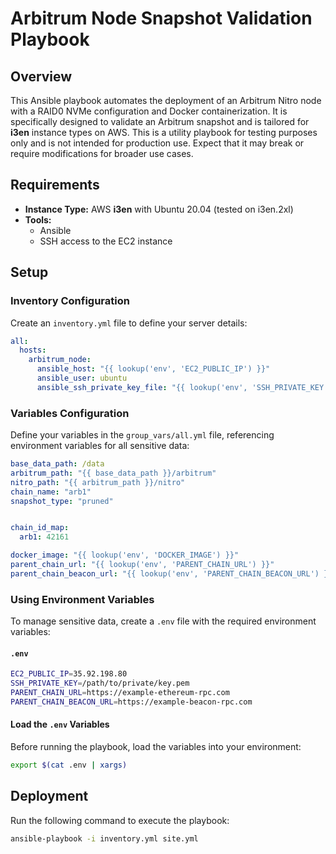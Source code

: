 # Arbitrum Node Snapshot Validation Playbook

## Overview

This Ansible playbook automates the deployment of an Arbitrum Nitro node with a RAID0 NVMe configuration and Docker containerization. It is specifically designed to validate an Arbitrum snapshot and is tailored for **i3en** instance types on AWS. This is a utility playbook for testing purposes only and is not intended for production use. Expect that it may break or require modifications for broader use cases.

## Requirements

- **Instance Type:** AWS **i3en** with Ubuntu 20.04 (tested on i3en.2xl)
- **Tools:**
  - Ansible
  - SSH access to the EC2 instance

## Setup

### Inventory Configuration

Create an `inventory.yml` file to define your server details:

```yaml
all:
  hosts:
    arbitrum_node:
      ansible_host: "{{ lookup('env', 'EC2_PUBLIC_IP') }}"  
      ansible_user: ubuntu                                 
      ansible_ssh_private_key_file: "{{ lookup('env', 'SSH_PRIVATE_KEY') }}"  
```

### Variables Configuration

Define your variables in the `group_vars/all.yml` file, referencing environment variables for all sensitive data:

```yaml
base_data_path: /data
arbitrum_path: "{{ base_data_path }}/arbitrum"
nitro_path: "{{ arbitrum_path }}/nitro"
chain_name: "arb1"
snapshot_type: "pruned"


chain_id_map:
  arb1: 42161

docker_image: "{{ lookup('env', 'DOCKER_IMAGE') }}"
parent_chain_url: "{{ lookup('env', 'PARENT_CHAIN_URL') }}"
parent_chain_beacon_url: "{{ lookup('env', 'PARENT_CHAIN_BEACON_URL') }}"
```

### Using Environment Variables

To manage sensitive data, create a `.env` file with the required environment variables:

#### `.env`
```bash
EC2_PUBLIC_IP=35.92.198.80
SSH_PRIVATE_KEY=/path/to/private/key.pem
PARENT_CHAIN_URL=https://example-ethereum-rpc.com
PARENT_CHAIN_BEACON_URL=https://example-beacon-rpc.com
```

#### Load the `.env` Variables
Before running the playbook, load the variables into your environment:

```bash
export $(cat .env | xargs)
```

## Deployment

Run the following command to execute the playbook:

```bash
ansible-playbook -i inventory.yml site.yml
```
